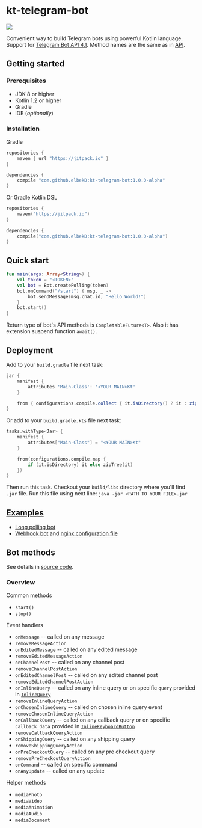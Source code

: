 # kt-telegram-bot
[![](https://jitpack.io/v/elbekD/kt-telegram-bot.svg)](https://jitpack.io/#elbekD/kt-telegram-bot)

Convenient way to build Telegram bots using powerful Kotlin language.
Support for [Telegram Bot API 4.1](https://core.telegram.org/bots/api).
Method names are the same as in [API](https://core.telegram.org/bots/api#available-methods).

## Getting started

### Prerequisites
- JDK 8 or higher
- Kotlin 1.2 or higher
- Gradle
- IDE (*optionally*)

### Installation
Gradle
```groovy
repositories {
    maven { url "https://jitpack.io" }
}

dependencies {
    compile "com.github.elbekD:kt-telegram-bot:1.0.0-alpha"
}
```
Or Gradle Kotlin DSL
```kotlin
repositories {
    maven("https://jitpack.io")
}

dependencies {
    compile("com.github.elbekD:kt-telegram-bot:1.0.0-alpha")
}
```

## Quick start
```kotlin
fun main(args: Array<String>) {
    val token = "<TOKEN>"
    val bot = Bot.createPolling(token)
    bot.onCommand("/start") { msg, _ ->
        bot.sendMessage(msg.chat.id, "Hello World!")
    }
    bot.start()
}
```
Return type of bot's API methods is `CompletableFuture<T>`.
Also it has extension suspend function `await()`.

## Deployment
Add to your `build.gradle` file next task:
```groovy
jar {
    manifest {
        attributes 'Main-Class': '<YOUR MAIN>Kt'
    }

    from { configurations.compile.collect { it.isDirectory() ? it : zipTree(it) } }
}
```
Or add to your `build.gradle.kts` file next task:
```kotlin
tasks.withType<Jar> {
    manifest {
        attributes["Main-Class"] = "<YOUR MAIN>Kt"
    }

    from(configurations.compile.map {
        if (it.isDirectory) it else zipTree(it)
    })
}
```
Then run this task. Checkout your `build/libs` directory where you'll find
`.jar` file. Run this file using next line: `java -jar <PATH TO YOUR FILE>.jar` 

## [Examples](/examples/src/main/kotlin)
- [Long polling bot](/examples/src/main/kotlin/LongPollingExample.kt)
- [Webhook bot](/examples/src/main/kotlin/WebhookExample.kt)
and [nginx configuration file](/examples/bot.conf)

## Bot methods
See details in [source code](/src/main/kotlin/com/github/elbekD/bot/Bot.kt).

### Overview
Common methods
- `start()`
- `stop()`

Event handlers
- `onMessage` -- called on any message
- `removeMessageAction`
- `onEditedMessage` -- called on any edited message
- `removeEditedMessageAction`
- `onChannelPost` -- called on any channel post
- `removeChannelPostAction`
- `onEditedChannelPost` -- called on any edited channel post
- `removeEditedChannelPostAction`
- `onInlineQuery` -- called on any inline query or on specific `query` provided in [`InlineQuery`](/src/main/kotlin/com/github/elbekD/bot/types/inline.kt)
- `removeInlineQueryAction`
- `onChosenInlineQuery` -- called on chosen inline query event
- `removeChosenInlineQueryAction`
- `onCallbackQuery` -- called on any callback query or on specific `callback_data` provided in [`InlineKeyboardButton`](/src/main/kotlin/com/github/elbekD/bot/types/inline.kt)
- `removeCallbackQueryAction`
- `onShippingQuery` -- called on any shipping query
- `removeShippingQueryAction`
- `onPreCheckoutQuery` -- called on any pre checkout query
- `removePreCheckoutQueryAction`
- `onCommand` -- called on specific command
- `onAnyUpdate` -- called on any update

Helper methods
- `mediaPhoto`
- `mediaVideo`
- `mediaAnimation`
- `mediaAudio`
- `mediaDocument`
